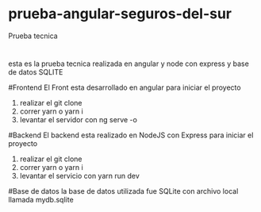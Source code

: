 # prueba-angular-seguros-del-sur
Prueba tecnica

#
esta es la prueba tecnica realizada en angular y node con express y base de datos SQLITE

#Frontend
El Front esta desarrollado en angular 
para iniciar el proyecto 

1. realizar el git clone
2. correr yarn o yarn i
3. levantar el servidor con ng serve -o

#Backend
El backend esta realizado en NodeJS con Express
para iniciar el proyecto

1. realizar el git clone
2. correr yarn o yarn i
3. levantar el servicio con yarn run dev

#Base de datos
la base de datos utilizada fue SQLite con archivo local 
llamada mydb.sqlite
